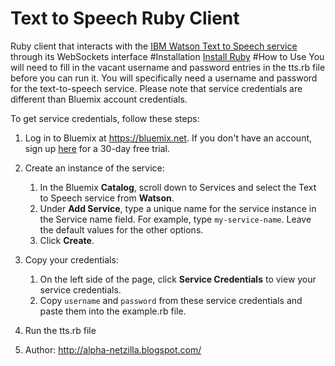 # Text to Speech Ruby Client
Ruby client that interacts with the [IBM Watson Text to Speech service](http://www.ibm.com/smarterplanet/us/en/ibmwatson/developercloud/text-to-speech.html) through its WebSockets interface
#Installation
[Install Ruby](https://www.ruby-lang.org/en/documentation/installation/)
#How to Use
You will need to fill in the vacant username and password entries in the tts.rb file before you can run it. You will specifically need a username and password for the text-to-speech service. Please note that service credentials are different than Bluemix account credentials.

To get service credentials, follow these steps:
 1. Log in to Bluemix at https://bluemix.net. If you don't have an account, sign up [here](https://console.ng.bluemix.net/registration/) for a 30-day free trial.

 2. Create an instance of the service:
     1. In the Bluemix **Catalog**, scroll down to Services and select the Text to Speech service from **Watson**.
     2. Under **Add Service**, type a unique name for the service instance in the Service name field. For example, type `my-service-name`. Leave the default values for the other options.
     3. Click **Create**.

 3. Copy your credentials:
     1. On the left side of the page, click **Service Credentials** to view your service credentials.
     2. Copy `username` and `password` from these service credentials and paste them into the example.rb file.
     
 4. Run the tts.rb file

 5. Author:
     http://alpha-netzilla.blogspot.com/


